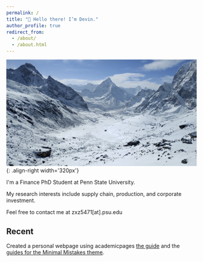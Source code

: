 ```yaml
---
permalink: /
title: "👋 Hello there! I’m Devin."
author_profile: true
redirect_from: 
  - /about/
  - /about.html
---
```


![mountains](/images/mountain.png){: .align-right width='320px'}

I'm a Finance PhD Student at Penn State University. 

My research interests include supply chain, production, and corporate investment. 

Feel free to contact me at zxz5471[at].psu.edu


Recent
------
Created a personal webpage using academicpages [the guide](https://academicpages.github.io/markdown/) and the [guides for the Minimal Mistakes theme](https://mmistakes.github.io/minimal-mistakes/docs/configuration/).
